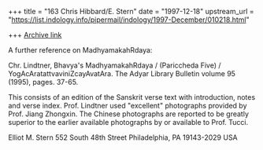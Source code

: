 +++
title = "163 Chris Hibbard/E. Stern"
date = "1997-12-18"
upstream_url = "https://list.indology.info/pipermail/indology/1997-December/010218.html"

+++
[Archive link](https://list.indology.info/pipermail/indology/1997-December/010218.html)

A further reference on MadhyamakahRdaya:

Chr. Lindtner, Bhavya's MadhyamakahRdaya / (Pariccheda Five) /
YogAcAratattvaviniZcayAvatAra. The Adyar Library Bulletin volume 95 (1995),
pages. 37-65.

This consists of an edition of the Sanskrit verse text with introduction,
notes and verse index. Prof. Lindtner used "excellent" photographs provided
by Prof. Jiang Zhongxin. The Chinese photographs are reported to be greatly
superior to the earlier available photographs by or available to Prof.
Tucci.



Elliot M. Stern
552 South 48th Street
Philadelphia, PA 19143-2029
USA



